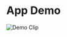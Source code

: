 # App Demo

![Demo Clip](https://github.com/GitCheckoutAngelo/QuestionsOnLearnersCode/blob/main/assets/qlcs.gif)
